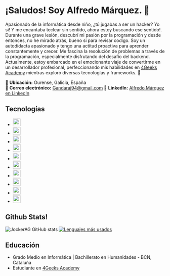 

<!--
**JockerAG/JockerAG** is a ✨ _special_ ✨ repository because its `README.md` (this file) appears on your GitHub profile.

Here are some ideas to get you started:

- 🔭 I’m currently working on ...
- 🌱 I’m currently learning ...
- 👯 I’m looking to collaborate on ...
- 🤔 I’m looking for help with ...
- 💬 Ask me about ...
- 📫 How to reach me: ...
- 😄 Pronouns: ...
- ⚡ Fun fact: ...
-->
# ¡Saludos! Soy Alfredo Márquez. 👋

Apasionado de la informática desde niño, ¿tú jugabas a ser un hacker? Yo si! Y me encantaba teclear sin sentido, ahora estoy buscando ese sentido!. Durante una grave lesión, descubrí mi pasión por la programación y desde entonces, no he mirado atrás, bueno si para revisar codigo. Soy un autodidacta apasionado y tengo una actitud proactiva para aprender constantemente y crecer. Me fascina la resolución de problemas a través de la programación, especialmente disfrutando del desafío del backend.
Actualmente, estoy embarcado en el emocionante viaje de convertirme en un desarrollador profesional, perfeccionando mis habilidades en [4Geeks Academy](https://4geeks.com/es) mientras exploró diversas tecnologías y frameworks. 🚀

📍 **Ubicación:** Ourense, Galicia, España  
📧 **Correo electrónico:** Gandaraj94@gmail.com
🔗 **LinkedIn:** [Alfredo Márquez en LinkedIn](https://www.linkedin.com/in/alfredo-m%C3%A1rquez-g%C3%A1ndara-33968014b/)

## Tecnologías

- <img src="https://img.shields.io/badge/-HTML-E34F26?logo=html5&logoColor=white&style=flat-square" height="24"> 
- <img src="https://img.shields.io/badge/-CSS-1572B6?logo=css3&logoColor=white&style=flat-square" height="24"> 
- <img src="https://img.shields.io/badge/-Python-3776AB?logo=python&logoColor=white&style=flat-square" height="24"> 
- <img src="https://img.shields.io/badge/-JavaScript-F7DF1E?logo=javascript&logoColor=black&style=flat-square" height="24"> 
- <img src="https://img.shields.io/badge/-Bootstrap-563D7C?logo=bootstrap&logoColor=white&style=flat-square" height="24"> 
- <img src="https://img.shields.io/badge/-React-61DAFB?logo=react&logoColor=white&style=flat-square" height="24"> 
- <img src="https://img.shields.io/badge/-ReactBootstrap-61DAFB?logo=react&logoColor=white&style=flat-square" height="24">
- <img src="https://img.shields.io/badge/-Git-F05032?style=flat-square&logo=git&logoColor=white" height="24"> 
- <img src="https://img.shields.io/badge/-Flask-000000?logo=flask&logoColor=white&style=flat-square" height="24"> 
- <img src="https://img.shields.io/badge/-SQL-F05032?style=flat-square&logo=sql&logoColor=white" height="24"> 




## Github Stats!
![JockerAG GitHub stats](https://github-readme-stats.vercel.app/api?username=JockerAG&show_icons=true&theme=vision-friendly-dark) [![Lenguajes más usados](https://github-readme-stats.vercel.app/api/top-langs/?username=JockerAG&layout=compact&theme=vision-friendly-dark)](https://github.com/anuraghazra/github-readme-stats)

## Educación

- Grado Medio en Informática | Bachillerato en Humanidades - BCN, Cataluña
- Estudiante en [4Geeks Academy](https://4geeks.com/es)


